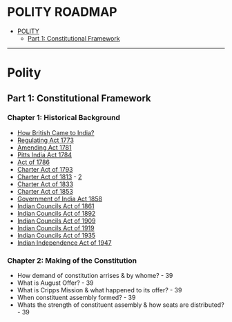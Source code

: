 # POLITY ROADMAP

* [POLITY](#polity)
  * [Part 1: Constitutional Framework](#constitutional-framework)

---
# Polity

## Part 1: Constitutional Framework

### Chapter 1: Historical Background

* [How British Came to India?](https://www.youtube.com/watch?v=3bZoB8PiXas)
* [Regulating Act 1773](https://www.youtube.com/watch?v=4N5gsuxVxv8&list=LL&index=2&t=3s)
* [Amending Act 1781](https://www.youtube.com/watch?v=LF6DYouUSqs&list=LL&index=1)
* [Pitts India Act 1784](https://www.youtube.com/watch?v=-gxI3_FnBiw&list=LL&index=6&t=241s)
* [Act of 1786](https://www.youtube.com/watch?v=E0t07LD3vwA&list=LL&index=6)
* [Charter Act of 1793](https://www.youtube.com/watch?v=VY1l59wedx0&list=LL&index=4)
* [Charter Act of 1813](https://www.youtube.com/watch?v=ou1vRVwq04E&list=LL&index=3) - [2](https://www.youtube.com/watch?v=htZEuvg_pJs&list=LL&index=2)
* [Charter Act of 1833](https://www.youtube.com/watch?v=wCpQreDW-2M&t=1s)
* [Charter Act of 1853](https://www.youtube.com/watch?v=uEtUysKi0Wg&t=127s)
* [Government of India Act 1858](https://www.youtube.com/watch?v=O9200xOuJ3I&list=LL&index=8&t=13s)
* [Indian Councils Act of 1861](https://www.youtube.com/watch?v=LqhEdLk4yJg&list=LL&index=7)
* [Indian Councils Act of 1892](https://www.youtube.com/watch?v=uogz6tDyAHA&list=LL&index=6)
* [Indian Councils Act of 1909](https://www.youtube.com/watch?v=xSMr8avi2xk&list=LL&index=5)
* [Indian Councils Act of 1919](https://www.youtube.com/watch?v=AIqnDqyOLS4&list=LL&index=4)
* [Indian Councils Act of 1935](https://www.youtube.com/watch?v=vuYiT6yhElI&list=LL&index=2)
* [Indian Independence Act of 1947](https://www.youtube.com/watch?v=N4iAj44a9iM&list=LL&index=1)

### Chapter 2: Making of the Constitution 

* How demand of constitution arrises & by whome? - 39
* What is August Offer? - 39
* What is Cripps Mission & what happened to its offer? - 39
* When constituent assembly formed? - 39
* Whats the strength of constituent assembly & how seats are distributed? - 39
